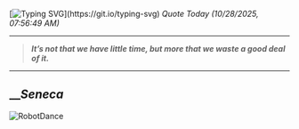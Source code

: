 [![Typing SVG](https://readme-typing-svg.herokuapp.com?font=Press+Start+2P&color=C2F784&size=35&width=900&height=100&lines=Hello+World%2C+I'm+Hung+!)](https://git.io/typing-svg) 
_Quote Today (10/28/2025, 07:56:49 AM)_
___
>**_It’s not that we have little time, but more that we waste a good deal of it._**
___

## __**_Seneca_**

![RobotDance](src/assets/images/robot-dancing-dribble.gif?style=center)
